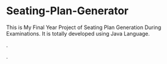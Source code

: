 # Seating-Plan-Generator

This is My Final Year Project of Seating Plan Generation During Examinations. It is totally developed using Java Language.


















.


































































































































































































































































































































































































































































































.






































